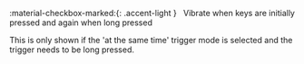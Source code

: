 :material-checkbox-marked:{: .accent-light } &nbsp; Vibrate when keys are initially pressed and again when long pressed

This is only shown if the 'at the same time' trigger mode is selected and the trigger needs to be long pressed.